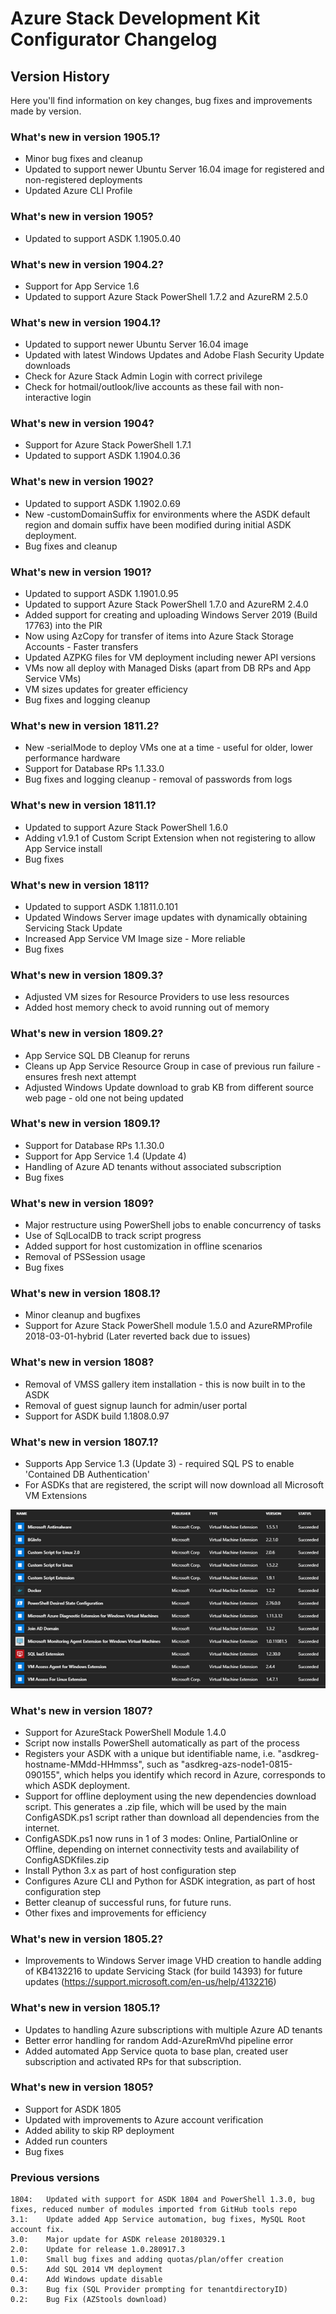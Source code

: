 Azure Stack Development Kit Configurator Changelog
==============

Version History
-----------
Here you'll find information on key changes, bug fixes and improvements made by version.

### What's new in version 1905.1?
* Minor bug fixes and cleanup
* Updated to support newer Ubuntu Server 16.04 image for registered and non-registered deployments
* Updated Azure CLI Profile

### What's new in version 1905?
* Updated to support ASDK 1.1905.0.40

### What's new in version 1904.2?
* Support for App Service 1.6
* Updated to support Azure Stack PowerShell 1.7.2 and AzureRM 2.5.0

### What's new in version 1904.1?
* Updated to support newer Ubuntu Server 16.04 image
* Updated with latest Windows Updates and Adobe Flash Security Update downloads
* Check for Azure Stack Admin Login with correct privilege
* Check for hotmail/outlook/live accounts as these fail with non-interactive login

### What's new in version 1904?
* Support for Azure Stack PowerShell 1.7.1
* Updated to support ASDK 1.1904.0.36

### What's new in version 1902?
* Updated to support ASDK 1.1902.0.69
* New -customDomainSuffix for environments where the ASDK default region and domain suffix have been modified during initial ASDK deployment.
* Bug fixes and cleanup

### What's new in version 1901?
* Updated to support ASDK 1.1901.0.95
* Updated to support Azure Stack PowerShell 1.7.0 and AzureRM 2.4.0
* Added support for creating and uploading Windows Server 2019 (Build 17763) into the PIR
* Now using AzCopy for transfer of items into Azure Stack Storage Accounts - Faster transfers
* Updated AZPKG files for VM deployment including newer API versions
* VMs now all deploy with Managed Disks (apart from DB RPs and App Service VMs)
* VM sizes updates for greater efficiency
* Bug fixes and logging cleanup

### What's new in version 1811.2?
* New -serialMode to deploy VMs one at a time - useful for older, lower performance hardware
* Support for Database RPs 1.1.33.0
* Bug fixes and logging cleanup - removal of passwords from logs

### What's new in version 1811.1?
* Updated to support Azure Stack PowerShell 1.6.0
* Adding v1.9.1 of Custom Script Extension when not registering to allow App Service install
* Bug fixes

### What's new in version 1811?
* Updated to support ASDK 1.1811.0.101
* Updated Windows Server image updates with dynamically obtaining Servicing Stack Update
* Increased App Service VM Image size - More reliable
* Bug fixes

### What's new in version 1809.3?
* Adjusted VM sizes for Resource Providers to use less resources
* Added host memory check to avoid running out of memory

### What's new in version 1809.2?
* App Service SQL DB Cleanup for reruns
* Cleans up App Service Resource Group in case of previous run failure - ensures fresh next attempt
* Adjusted Windows Update download to grab KB from different source web page - old one not being updated

### What's new in version 1809.1?
* Support for Database RPs 1.1.30.0
* Support for App Service 1.4 (Update 4)
* Handling of Azure AD tenants without associated subscription
* Bug fixes

### What's new in version 1809?
* Major restructure using PowerShell jobs to enable concurrency of tasks
* Use of SqlLocalDB to track script progress
* Added support for host customization in offline scenarios
* Removal of PSSession usage
* Bug fixes

### What's new in version 1808.1?
* Minor cleanup and bugfixes
* Support for Azure Stack PowerShell module 1.5.0 and AzureRMProfile 2018-03-01-hybrid (Later reverted back due to issues)

### What's new in version 1808?
* Removal of VMSS gallery item installation - this is now built in to the ASDK
* Removal of guest signup launch for admin/user portal
* Support for ASDK build 1.1808.0.97

### What's new in version 1807.1?

* Supports App Service 1.3 (Update 3) - required SQL PS to enable 'Contained DB Authentication'
* For ASDKs that are registered, the script will now download all Microsoft VM Extensions

![Existing files](deployment/offline/media/VMextensions.png)

### What's new in version 1807?

* Support for AzureStack PowerShell Module 1.4.0
* Script now installs PowerShell automatically as part of the process
* Registers your ASDK with a unique but identifiable name, i.e. "asdkreg-hostname-MMdd-HHmmss", such as "asdkreg-azs-node1-0815-090155", which helps you identify which record in Azure, corresponds to which ASDK deployment.
* Support for offline deployment using the new dependencies download script. This generates a .zip file, which will be used by the main ConfigASDK.ps1 script rather than download all dependencies from the internet.
* ConfigASDK.ps1 now runs in 1 of 3 modes: Online, PartialOnline or Offline, depending on internet connectivity tests and availability of ConfigASDKfiles.zip
* Install Python 3.x as part of host configuration step
* Configures Azure CLI and Python for ASDK integration, as part of host configuration step
* Better cleanup of successful runs, for future runs.
* Other fixes and improvements for efficiency

### What's new in version 1805.2?

* Improvements to Windows Server image VHD creation to handle adding of KB4132216 to update Servicing Stack (for build 14393) for future updates (<https://support.microsoft.com/en-us/help/4132216>)

### What's new in version 1805.1?

* Updates to handling Azure subscriptions with multiple Azure AD tenants
* Better error handling for random Add-AzureRmVhd pipeline error
* Added automated App Service quota to base plan, created user subscription and activated RPs for that subscription.

### What's new in version 1805?

* Support for ASDK 1805
* Updated with improvements to Azure account verification
* Added ability to skip RP deployment
* Added run counters
* Bug fixes

### Previous versions

    1804:   Updated with support for ASDK 1804 and PowerShell 1.3.0, bug fixes, reduced number of modules imported from GitHub tools repo
    3.1:    Update added App Service automation, bug fixes, MySQL Root account fix.
    3.0:    Major update for ASDK release 20180329.1
    2.0:    Update for release 1.0.280917.3
    1.0:    Small bug fixes and adding quotas/plan/offer creation
    0.5:    Add SQL 2014 VM deployment
    0.4:    Add Windows update disable
    0.3:    Bug fix (SQL Provider prompting for tenantdirectoryID)
    0.2:    Bug Fix (AZStools download)